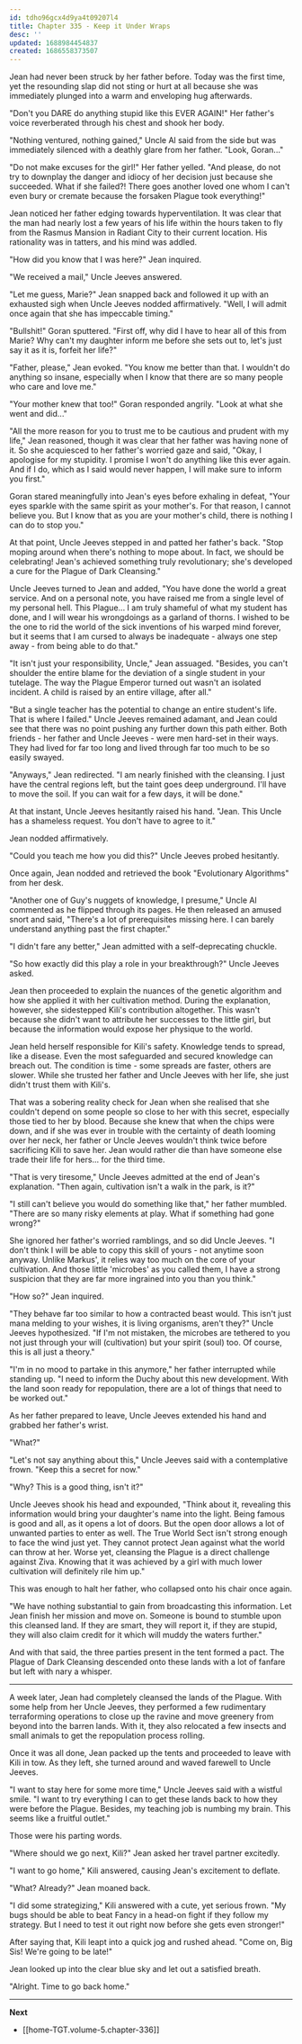 ```yaml
---
id: tdho96gcx4d9ya4t09207l4
title: Chapter 335 - Keep it Under Wraps
desc: ''
updated: 1688984454837
created: 1686558373507
---
```


Jean had never been struck by her father before. Today was the first time, yet the resounding slap did not sting or hurt at all because she was immediately plunged into a warm and enveloping hug afterwards.

"Don't you DARE do anything stupid like this EVER AGAIN!" Her father's voice reverberated through his chest and shook her body.

"Nothing ventured, nothing gained," Uncle Al said from the side but was immediately silenced with a deathly glare from her father. "Look, Goran..."

"Do not make excuses for the girl!" Her father yelled. "And please, do not try to downplay the danger and idiocy of her decision just because she succeeded. What if she failed?! There goes another loved one whom I can't even bury or cremate because the forsaken Plague took everything!"

Jean noticed her father edging towards hyperventilation. It was clear that the man had nearly lost a few years of his life within the hours taken to fly from the Rasmus Mansion in Radiant City to their current location. His rationality was in tatters, and his mind was addled.

"How did you know that I was here?" Jean inquired.

"We received a mail," Uncle Jeeves answered.

"Let me guess, Marie?" Jean snapped back and followed it up with an exhausted sigh when Uncle Jeeves nodded affirmatively. "Well, I will admit once again that she has impeccable timing."

"Bullshit!" Goran sputtered. "First off, why did I have to hear all of this from Marie? Why can't my daughter inform me before she sets out to, let's just say it as it is, forfeit her life?"

"Father, please," Jean evoked. "You know me better than that. I wouldn't do anything so insane, especially when I know that there are so many people who care and love me."

"Your mother knew that too!" Goran responded angrily. "Look at what she went and did..."

"All the more reason for you to trust me to be cautious and prudent with my life," Jean reasoned, though it was clear that her father was having none of it. So she acquiesced to her father's worried gaze and said, "Okay, I apologise for my stupidity. I promise I won't do anything like this ever again. And if I do, which as I said would never happen, I will make sure to inform you first."

Goran stared meaningfully into Jean's eyes before exhaling in defeat, "Your eyes sparkle with the same spirit as your mother's. For that reason, I cannot believe you. But I know that as you are your mother's child, there is nothing I can do to stop you."

At that point, Uncle Jeeves stepped in and patted her father's back. "Stop moping around when there's nothing to mope about. In fact, we should be celebrating! Jean's achieved something truly revolutionary; she's developed a cure for the Plague of Dark Cleansing."

Uncle Jeeves turned to Jean and added, "You have done the world a great service. And on a personal note, you have raised me from a single level of my personal hell. This Plague... I am truly shameful of what my student has done, and I will wear his wrongdoings as a garland of thorns. I wished to be the one to rid the world of the sick inventions of his warped mind forever, but it seems that I am cursed to always be inadequate - always one step away - from being able to do that."

"It isn't just your responsibility, Uncle," Jean assuaged. "Besides, you can't shoulder the entire blame for the deviation of a single student in your tutelage. The way the Plague Emperor turned out wasn't an isolated incident. A child is raised by an entire village, after all."

"But a single teacher has the potential to change an entire student's life. That is where I failed." Uncle Jeeves remained adamant, and Jean could see that there was no point pushing any further down this path either. Both friends - her father and Uncle Jeeves - were men hard-set in their ways. They had lived for far too long and lived through far too much to be so easily swayed.

"Anyways," Jean redirected. "I am nearly finished with the cleansing. I just have the central regions left, but the taint goes deep underground. I'll have to move the soil. If you can wait for a few days, it will be done."

At that instant, Uncle Jeeves hesitantly raised his hand. "Jean. This Uncle has a shameless request. You don't have to agree to it."

Jean nodded affirmatively.

"Could you teach me how you did this?" Uncle Jeeves probed hesitantly.

Once again, Jean nodded and retrieved the book "Evolutionary Algorithms" from her desk.

"Another one of Guy's nuggets of knowledge, I presume," Uncle Al commented as he flipped through its pages. He then released an amused snort and said, "There's a lot of prerequisites missing here. I can barely understand anything past the first chapter."

"I didn't fare any better," Jean admitted with a self-deprecating chuckle.

"So how exactly did this play a role in your breakthrough?" Uncle Jeeves asked.

Jean then proceeded to explain the nuances of the genetic algorithm and how she applied it with her cultivation method. During the explanation, however, she sidestepped Kili's contribution altogether. This wasn't because she didn't want to attribute her successes to the little girl, but because the information would expose her physique to the world.

Jean held herself responsible for Kili's safety. Knowledge tends to spread, like a disease. Even the most safeguarded and secured knowledge can breach out. The condition is time - some spreads are faster, others are slower. While she trusted her father and Uncle Jeeves with her life, she just didn't trust them with Kili's.

That was a sobering reality check for Jean when she realised that she couldn't depend on some people so close to her with this secret, especially those tied to her by blood. Because she knew that when the chips were down, and if she was ever in trouble with the certainty of death looming over her neck, her father or Uncle Jeeves wouldn't think twice before sacrificing Kili to save her. Jean would rather die than have someone else trade their life for hers... for the third time.

"That is very tiresome," Uncle Jeeves admitted at the end of Jean's explanation. "Then again, cultivation isn't a walk in the park, is it?"

"I still can't believe you would do something like that," her father mumbled. "There are so many risky elements at play. What if something had gone wrong?"

She ignored her father's worried ramblings, and so did Uncle Jeeves. "I don't think I will be able to copy this skill of yours - not anytime soon anyway. Unlike Markus', it relies way too much on the core of your cultivation. And those little 'microbes' as you called them, I have a strong suspicion that they are far more ingrained into you than you think."

"How so?" Jean inquired.

"They behave far too similar to how a contracted beast would. This isn't just mana melding to your wishes, it is living organisms, aren't they?" Uncle Jeeves hypothesized. "If I'm not mistaken, the microbes are tethered to you not just through your will (cultivation) but your spirit (soul) too. Of course, this is all just a theory."

"I'm in no mood to partake in this anymore," her father interrupted while standing up. "I need to inform the Duchy about this new development. With the land soon ready for repopulation, there are a lot of things that need to be worked out."

As her father prepared to leave, Uncle Jeeves extended his hand and grabbed her father's wrist.

"What?"

"Let's not say anything about this," Uncle Jeeves said with a contemplative frown. "Keep this a secret for now."

"Why? This is a good thing, isn't it?"

Uncle Jeeves shook his head and expounded, "Think about it, revealing this information would bring your daughter's name into the light. Being famous is good and all, as it opens a lot of doors. But the open door allows a lot of unwanted parties to enter as well. The True World Sect isn't strong enough to face the wind just yet. They cannot protect Jean against what the world can throw at her. Worse yet, cleansing the Plague is a direct challenge against Ziva. Knowing that it was achieved by a girl with much lower cultivation will definitely rile him up."

This was enough to halt her father, who collapsed onto his chair once again.

"We have nothing substantial to gain from broadcasting this information. Let Jean finish her mission and move on. Someone is bound to stumble upon this cleansed land. If they are smart, they will report it, if they are stupid, they will also claim credit for it which will muddy the waters further."

And with that said, the three parties present in the tent formed a pact. The Plague of Dark Cleansing descended onto these lands with a lot of fanfare but left with nary a whisper.

____

A week later, Jean had completely cleansed the lands of the Plague. With some help from her Uncle Jeeves, they performed a few rudimentary terraforming operations to close up the ravine and move greenery from beyond into the barren lands. With it, they also relocated a few insects and small animals to get the repopulation process rolling.

Once it was all done, Jean packed up the tents and proceeded to leave with Kili in tow. As they left, she turned around and waved farewell to Uncle Jeeves.

"I want to stay here for some more time," Uncle Jeeves said with a wistful smile. "I want to try everything I can to get these lands back to how they were before the Plague. Besides, my teaching job is numbing my brain. This seems like a fruitful outlet."

Those were his parting words.

"Where should we go next, Kili?" Jean asked her travel partner excitedly.

"I want to go home," Kili answered, causing Jean's excitement to deflate.

"What? Already?" Jean moaned back.

"I did some strategizing," Kili answered with a cute, yet serious frown. "My bugs should be able to beat Fancy in a head-on fight if they follow my strategy. But I need to test it out right now before she gets even stronger!"

After saying that, Kili leapt into a quick jog and rushed ahead. "Come on, Big Sis! We're going to be late!"

Jean looked up into the clear blue sky and let out a satisfied breath.

"Alright. Time to go back home."

____

**Next**
* [[home-TGT.volume-5.chapter-336]]